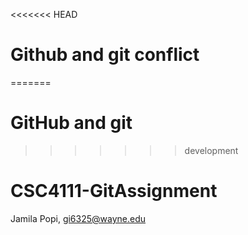 <<<<<<< HEAD
# Github and git conflict
=======
# GitHub and git
>>>>>>> development
# CSC4111-GitAssignment
Jamila Popi, gi6325@wayne.edu
